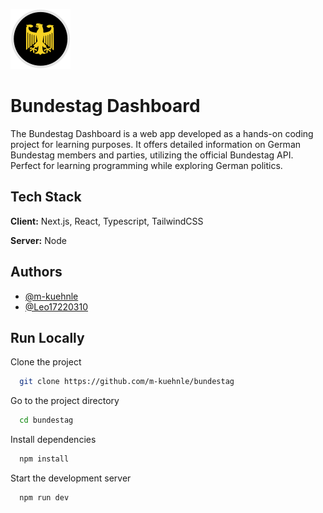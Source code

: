 ![Bundestag Dashboard](app/favicon.ico)
# Bundestag Dashboard

The Bundestag Dashboard is a web app developed as a hands-on coding project for learning purposes. It offers detailed information on German Bundestag members and parties, utilizing the official Bundestag API. Perfect for learning programming while exploring German politics.

## Tech Stack

**Client:** Next.js, React, Typescript, TailwindCSS

**Server:** Node

## Authors

- [@m-kuehnle](https://www.github.com/m-kuehnle)
- [@Leo17220310](https://www.github.com/Leo17220310)

## Run Locally

Clone the project

```bash
  git clone https://github.com/m-kuehnle/bundestag
```

Go to the project directory

```bash
  cd bundestag
```

Install dependencies

```bash
  npm install
```

Start the development server

```bash
  npm run dev
```

